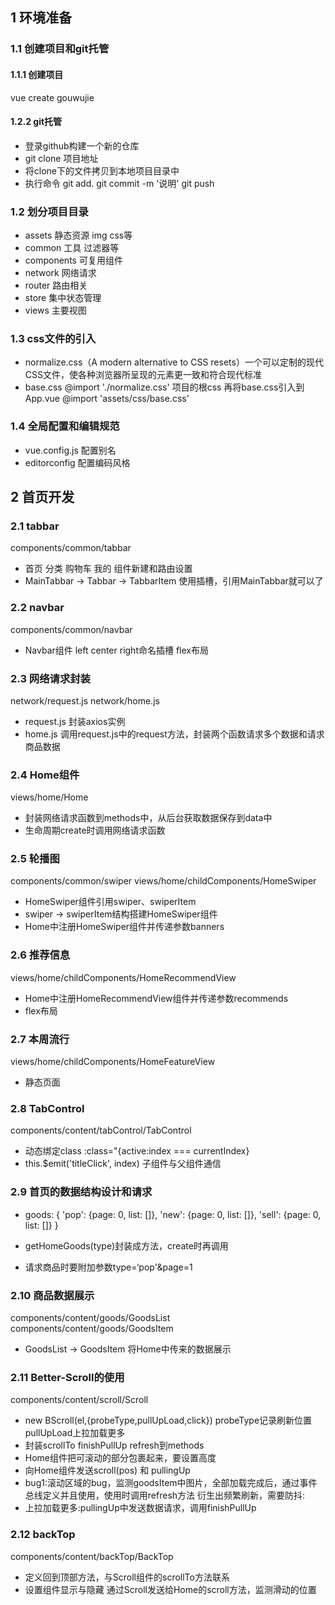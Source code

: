 ## 1 环境准备

### 1.1 创建项目和git托管

#### 1.1.1 创建项目

vue create gouwujie

#### 1.2.2 git托管

* 登录github构建一个新的仓库
* git clone 项目地址
* 将clone下的文件拷贝到本地项目目录中
* 执行命令 git add. git commit -m '说明' git push

### 1.2 划分项目目录

* assets 静态资源 img css等
* common 工具 过滤器等
* components 可复用组件
* network 网络请求
* router 路由相关
* store 集中状态管理
* views 主要视图

### 1.3 css文件的引入

* normalize.css（A modern alternative to CSS resets）一个可以定制的现代CSS文件，使各种浏览器所呈现的元素更一致和符合现代标准
* base.css @import './normalize.css' 项目的根css 再将base.css引入到App.vue @import 'assets/css/base.css'

### 1.4 全局配置和编辑规范

* vue.config.js 配置别名
* editorconfig 配置编码风格

## 2 首页开发

### 2.1 tabbar

components/common/tabbar

* 首页 分类 购物车 我的 组件新建和路由设置
* MainTabbar -> Tabbar -> TabbarItem 使用插槽，引用MainTabbar就可以了

### 2.2 navbar

components/common/navbar

* Navbar组件 left center right命名插槽 flex布局

### 2.3 网络请求封装

network/request.js network/home.js

* request.js 封装axios实例
* home.js 调用request.js中的request方法，封装两个函数请求多个数据和请求商品数据

### 2.4 Home组件

views/home/Home

* 封装网络请求函数到methods中，从后台获取数据保存到data中
* 生命周期create时调用网络请求函数

### 2.5 轮播图

components/common/swiper views/home/childComponents/HomeSwiper

* HomeSwiper组件引用swiper、swiperItem
* swiper -> swiperItem结构搭建HomeSwiper组件
* Home中注册HomeSwiper组件并传递参数banners

### 2.6 推荐信息

views/home/childComponents/HomeRecommendView

* Home中注册HomeRecommendView组件并传递参数recommends
* flex布局

### 2.7 本周流行

views/home/childComponents/HomeFeatureView

* 静态页面

### 2.8 TabControl

components/content/tabControl/TabControl

* 动态绑定class   :class="{active:index === currentIndex}
* this.$emit('titleClick', index) 子组件与父组件通信

### 2.9 首页的数据结构设计和请求

* goods: {
  'pop': {page: 0, list: []},
  'new': {page: 0, list: []},
  'sell': {page: 0, list: []} }

* getHomeGoods(type)封装成方法，create时再调用
* 请求商品时要附加参数type=‘pop'&page=1

### 2.10 商品数据展示

components/content/goods/GoodsList components/content/goods/GoodsItem

* GoodsList -> GoodsItem 将Home中传来的数据展示

### 2.11 Better-Scroll的使用

components/content/scroll/Scroll

* new BScroll(el,{probeType,pullUpLoad,click})  probeType记录刷新位置 pullUpLoad上拉加载更多
* 封装scrollTo finishPullUp refresh到methods
* Home组件把可滚动的部分包裹起来，要设置高度
* 向Home组件发送scroll(pos) 和 pullingUp
* bug1:滚动区域的bug，监测goodsItem中图片，全部加载完成后，通过事件总线定义并且使用，使用时调用refresh方法
  衍生出频繁刷新，需要防抖:
* 上拉加载更多:pullingUp中发送数据请求，调用finishPullUp

### 2.12 backTop

components/content/backTop/BackTop

* 定义回到顶部方法，与Scroll组件的scrollTo方法联系
* 设置组件显示与隐藏 通过Scroll发送给Home的scroll方法，监测滑动的位置

